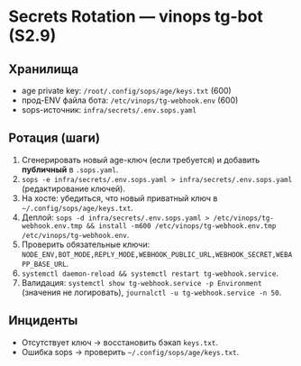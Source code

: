 # Secrets Rotation — vinops tg-bot (S2.9)

## Хранилища
- age private key: `/root/.config/sops/age/keys.txt` (600)
- прод-ENV файла бота: `/etc/vinops/tg-webhook.env` (600)
- sops-источник: `infra/secrets/.env.sops.yaml`

## Ротация (шаги)
1) Сгенерировать новый age-ключ (если требуется) и добавить **публичный** в `.sops.yaml`.
2) `sops -e infra/secrets/.env.sops.yaml > infra/secrets/.env.sops.yaml` (редактирование ключей).
3) На хосте: убедиться, что новый приватный ключ в `~/.config/sops/age/keys.txt`.
4) Деплой: `sops -d infra/secrets/.env.sops.yaml > /etc/vinops/tg-webhook.env.tmp && install -m600 /etc/vinops/tg-webhook.env.tmp /etc/vinops/tg-webhook.env`.
5) Проверить обязательные ключи: `NODE_ENV,BOT_MODE,REPLY_MODE,WEBHOOK_PUBLIC_URL,WEBHOOK_SECRET,WEBAPP_BASE_URL`.
6) `systemctl daemon-reload && systemctl restart tg-webhook.service`.
7) Валидация: `systemctl show tg-webhook.service -p Environment` (значения не логировать), `journalctl -u tg-webhook.service -n 50`.

## Инциденты
- Отсутствует ключ → восстановить бэкап `keys.txt`.
- Ошибка sops → проверить `~/.config/sops/age/keys.txt`.
